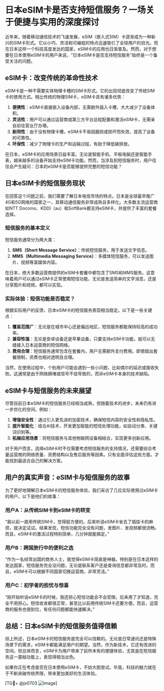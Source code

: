 # 日本eSIM卡是否支持短信服务？一场关于便捷与实用的深度探讨

近年来，随着移动通信技术的飞速发展，eSIM（嵌入式SIM）卡逐渐成为一种新兴的SIM卡形式。它以小巧、灵活和可编程的特点迅速吸引了全球用户的目光。而在日本这样一个科技高度发达的国家，eSIM卡的应用也日渐普及。然而，对于想要在日本使用eSIM卡的用户来说，“日本eSIM卡是否支持短信服务”始终是一个备受关注的问题。

## eSIM卡：改变传统的革命性技术

eSIM卡是一种不需要实体物理卡槽的SIM卡形式。它的出现彻底改变了传统SIM卡的使用方式。相比传统的物理SIM卡，eSIM卡具有诸多优势：

1. **便携性**：eSIM卡直接嵌入设备内部，无需额外插入卡槽，大大减少了设备体积。
2. **灵活性**：用户可以通过运营商或第三方平台远程配置和激活eSIM卡，无需亲自前往营业厅办理。
3. **耐用性**：由于没有物理卡槽，eSIM卡不易因磨损或损坏而失效，提高了设备的可靠性。
4. **环保性**：减少了物理卡的生产和运输过程，有助于降低碳排放。

在日本，eSIM卡的应用场景日益丰富。无论是智能手机、平板电脑还是智能手表，越来越多的设备开始支持eSIM卡功能。然而，当涉及到短信服务时，用户往往会产生疑问：日本的eSIM卡是否能够提供完整的短信功能？

## 日本eSIM卡的短信服务现状

在回答这个问题之前，我们需要了解日本电信市场的特点。日本是全球最早推广4G和5G网络的国家之一，其移动通信服务非常成熟且多样化。大多数主流运营商如NTT Docomo、KDDI（au）和SoftBank都支持eSIM卡，并提供了丰富的套餐选择。

### 短信服务的基本定义

短信服务通常分为两大类：
1. **SMS（Short Message Service）**：传统短信服务，用于发送文字信息。
2. **MMS（Multimedia Messaging Service）**：多媒体短信服务，可以发送图片、视频等富媒体内容。

在日本，绝大多数运营商提供的eSIM卡套餐中都包含了SMS和MMS服务。这意味着用户可以通过eSIM卡正常使用短信功能，无论是发送简单的文字消息，还是分享图片和视频，都可以实现。

### 实际体验：短信功能是否稳定？

根据实际用户的反馈，日本eSIM卡的短信服务表现相当稳定。以下是一些关键点：
1. **覆盖范围广**：无论是在城市中心还是偏远地区，短信服务都能保持较高的成功率。
2. **兼容性强**：无论是安卓设备还是苹果设备，只要支持eSIM卡功能，就可以无缝接入日本运营商的短信网络。
3. **费用合理**：短信服务通常包含在套餐内，用户无需额外支付费用。即使超出套餐限制，资费也相对透明且合理。

当然，在使用过程中，个别用户可能会遇到一些小问题，比如偶尔的延迟或接收失败。这通常是由于网络拥堵或信号不佳导致的，而非eSIM卡本身的技术缺陷。

## eSIM卡与短信服务的未来展望

尽管目前日本eSIM卡的短信服务已经相当成熟，但随着技术的进步，未来仍有进一步优化的空间。例如：
1. **增强安全性**：通过引入更先进的加密技术，确保短信内容的安全性和隐私性。
2. **提升智能化**：结合AI技术，开发更加智能的短信处理功能，如自动分类、关键词识别等。
3. **拓展应用场景**：将短信服务与其他物联网设备相结合，实现更多创新应用。

对于用户而言，选择eSIM卡时不仅需要考虑短信服务的支持情况，还需要综合考量运营商的网络质量、资费结构以及售后服务等因素。只有全面评估这些方面，才能找到最适合自己的解决方案。

## 用户的真实声音：eSIM卡与短信服务的故事

为了更好地理解日本eSIM卡的短信服务体验，我们采访了几位实际使用过eSIM卡的用户。以下是他们的故事：

### 用户A：从传统SIM卡到eSIM卡的转变

“我以前一直用传统SIM卡，觉得挺方便的。后来听说eSIM卡省去了插拔卡的麻烦，就决定试试。结果发现，短信功能完全没有问题，发图片、发视频都很流畅。而且，eSIM卡的激活过程特别简单，几分钟就能搞定。”

### 用户B：跨国旅行中的便利之选

“作为一名经常出国的商务人士，我觉得eSIM卡简直是神器。特别是在日本这样的发达国家，短信服务完全没问题，无论是联系客户还是查询信息都非常及时。而且，eSIM卡可以根据不同国家切换运营商，非常灵活。”

### 用户C：初学者的担忧与惊喜

“刚开始听说eSIM卡的时候，我还担心短信功能会不会受限。后来用了才知道，完全不用担心。短信收发都很正常，甚至比以前用传统SIM卡还要方便。而且，运营商的服务也很到位，有任何问题都能快速解决。”

## 总结：日本eSIM卡的短信服务值得信赖

综上所述，日本eSIM卡的短信服务是完全可以信赖的。无论是日常通讯还是特殊场景下的需求，eSIM卡都能满足用户的期望。当然，作为新技术，它还有改进的空间。但总体而言，eSIM卡为用户带来了前所未有的便捷体验，尤其是在短信服务这一基础功能上，表现得相当出色。

如果你正在考虑是否在日本使用eSIM卡，不妨大胆尝试。毕竟，科技的魅力就在于不断突破传统界限，带来更加美好的生活体验。

[TG💪+ @jx0703 ![Image](https://github.com/user-attachments/assets/dbca1d08-cadb-493c-b0ec-ad6f7a83f270)]